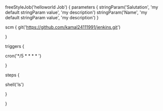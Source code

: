 freeStyleJob('helloworld Job') {
  parameters {
        stringParam('Salutation', 'my default stringParam value', 'my description')
    stringParam('Name', 'my default stringParam value', 'my description')
}

scm {
  git('https://github.com/kamal24111991/jenkins.git')

   }

   triggers {

   cron('*/5 * * * * ')

   }

   steps {

   shell('ls')

   } 


}

